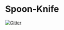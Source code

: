 # Spoon-Knife

[![Gitter](https://badges.gitter.im/alan707/Spoon-Knife.svg)](https://gitter.im/alan707/Spoon-Knife?utm_source=badge&utm_medium=badge&utm_campaign=pr-badge&utm_content=badge)
